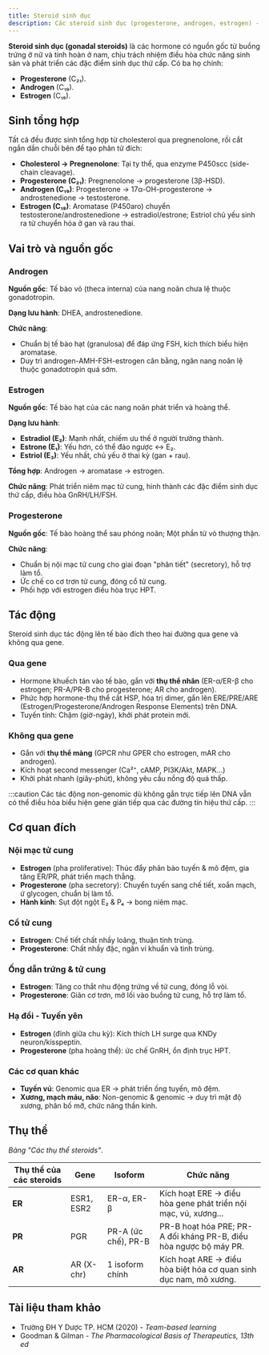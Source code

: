 ```yaml
---
title: Steroid sinh dục
description: Các steroid sinh dục (progesterone, androgen, estrogen) - nguồn gốc, sinh tổng hợp, cơ chế tác động và cơ quan đích.
---
```


**Steroid sinh dục (gonadal steroids)** là các hormone có nguồn gốc từ buồng trứng ở nữ và tinh hoàn ở nam, chịu trách nhiệm điều hòa chức năng sinh sản và phát triển các đặc điểm sinh dục thứ cấp. Có ba họ chính:

- **Progesterone** (C₂₁).
- **Androgen** (C₁₉).
- **Estrogen** (C₁₈).

## Sinh tổng hợp

Tất cả đều được sinh tổng hợp từ cholesterol qua pregnenolone, rồi cắt ngắn dần chuỗi bên để tạo phân tử đích:

- **Cholesterol → Pregnenolone**: Tại ty thể, qua enzyme P450scc (side-chain cleavage).
- **Progesterone (C₂₁)**: Pregnenolone → progesterone (3β-HSD).
- **Androgen (C₁₉)**: Progesterone → 17α-OH-progesterone → androstenedione → testosterone.
- **Estrogen (C₁₈)**: Aromatase (P450aro) chuyển testosterone/androstenedione → estradiol/estrone; Estriol chủ yếu sinh ra từ chuyển hóa ở gan và rau thai.

## Vai trò và nguồn gốc

### Androgen

**Nguồn gốc**: Tế bào vỏ (theca interna) của nang noãn chưa lệ thuộc gonadotropin.

**Dạng lưu hành**: DHEA, androstenedione.

**Chức năng**:

- Chuẩn bị tế bào hạt (granulosa) để đáp ứng FSH, kích thích biểu hiện aromatase.
- Duy trì androgen-AMH-FSH-estrogen cân bằng, ngăn nang noãn lệ thuộc gonadotropin quá sớm.

### Estrogen

**Nguồn gốc**: Tế bào hạt của các nang noãn phát triển và hoàng thể.

**Dạng lưu hành**:

- **Estradiol (E₂)**: Mạnh nhất, chiếm ưu thế ở người trưởng thành.
- **Estrone (E₁)**: Yếu hơn, có thể đảo ngược ↔ E₂.
- **Estriol (E₃)**: Yếu nhất, chủ yếu ở thai kỳ (gan + rau).

**Tổng hợp**: Androgen → aromatase → estrogen.

**Chức năng**: Phát triển niêm mạc tử cung, hình thành các đặc điểm sinh dục thứ cấp, điều hòa GnRH/LH/FSH.

### Progesterone

**Nguồn gốc**: Tế bào hoàng thể sau phóng noãn; Một phần từ vỏ thượng thận.

**Chức năng**:

- Chuẩn bị nội mạc tử cung cho giai đoạn "phân tiết" (secretory), hỗ trợ làm tổ.
- Ức chế co cơ trơn tử cung, đóng cổ tử cung.
- Phối hợp với estrogen điều hòa trục HPT.

## Tác động

Steroid sinh dục tác động lên tế bào đích theo hai đường qua gene và không qua gene.

### Qua gene

- Hormone khuếch tán vào tế bào, gắn với **thụ thể nhân** (ER-α/ER-β cho estrogen; PR-A/PR-B cho progesterone; AR cho androgen).
- Phức hợp hormone-thụ thể cắt HSP, hóa trị dimer, gắn lên ERE/​PRE/​ARE (Estrogen/Progesterone/​Androgen Response Elements) trên DNA.
- Tuyến tính: Chậm (giờ-ngày), khởi phát protein mới.

### Không qua gene

- Gắn với **thụ thể màng** (GPCR như GPER cho estrogen, mAR cho androgen).
- Kích hoạt second messenger (Ca²⁺, cAMP, PI3K/Akt, MAPK...)
- Khởi phát nhanh (giây-phút), không yêu cầu nồng độ quá thấp.

:::caution
Các tác động non-genomic dù không gắn trực tiếp lên DNA vẫn có thể điều hòa biểu hiện gene gián tiếp qua các đường tín hiệu thứ cấp.
:::

## Cơ quan đích

### Nội mạc tử cung

- **Estrogen** (pha proliferative): Thúc đẩy phân bào tuyến & mô đệm, gia tăng ER/PR, phát triển mạch thẳng.
- **Progesterone** (pha secretory): Chuyển tuyến sang chế tiết, xoắn mạch, ứ glycogen, chuẩn bị làm tổ.
- **Hành kinh**: Sụt đột ngột E₂ & P₄ → bong niêm mạc.

### Cổ tử cung

- **Estrogen**: Chế tiết chất nhầy loãng, thuận tinh trùng.
- **Progesterone**: Chất nhầy đặc, ngăn vi khuẩn và tinh trùng.

### Ống dẫn trứng & tử cung

- **Estrogen**: Tăng co thắt nhu động trứng về tử cung, đóng lỗ vòi.
- **Progesterone**: Giãn cơ trơn, mở lối vào buồng tử cung, hỗ trợ làm tổ.

### Hạ đồi - Tuyến yên

- **Estrogen** (đỉnh giữa chu kỳ): Kích thích LH surge qua KNDy neuron/kisspeptin.
- **Progesterone** (pha hoàng thể): ức chế GnRH, ổn định trục HPT.

### Các cơ quan khác

- **Tuyến vú**: Genomic qua ER → phát triển ống tuyến, mô đệm.
- **Xương, mạch máu, não**: Non-genomic & genomic → duy trì mật độ xương, phân bố mỡ, chức năng thần kinh.

## Thụ thể

_Bảng "Các thụ thể steroids"_.

| Thụ thể của các steroids | Gene       | Isoform             | Chức năng                                                         |
| ------------------------ | ---------- | ------------------- | ----------------------------------------------------------------- |
| **ER**                   | ESR1, ESR2 | ER-α, ER-β          | Kích hoạt ERE → điều hòa gene phát triển nội mạc, vú, xương...    |
| **PR**                   | PGR        | PR-A (ức chế), PR-B | PR-B hoạt hóa PRE; PR-A đối kháng PR-B, điều hòa ngược bộ máy PR. |
| **AR**                   | AR (X-chr) | 1 isoform chính     | Kích hoạt ARE → điều hòa biệt hóa cơ quan sinh dục nam, mô xương. |

## Tài liệu tham khảo

- Trường ĐH Y Dược TP. HCM (2020) - _Team-based learning_
- Goodman & Gilman - _The Pharmacological Basis of Therapeutics, 13th ed_
